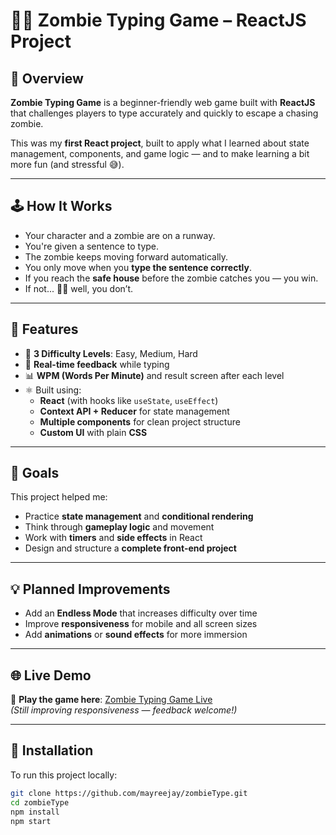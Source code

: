 # 🧟‍♂️ Zombie Typing Game – ReactJS Project

## 🚀 Overview

**Zombie Typing Game** is a beginner-friendly web game built with **ReactJS** that challenges players to type accurately and quickly to escape a chasing zombie.

This was my **first React project**, built to apply what I learned about state management, components, and game logic — and to make learning a bit more fun (and stressful 😅).

---

## 🕹️ How It Works

- Your character and a zombie are on a runway.  
- You're given a sentence to type.  
- The zombie keeps moving forward automatically.  
- You only move when you **type the sentence correctly**.  
- If you reach the **safe house** before the zombie catches you — you win.  
- If not... 🧟‍♀️ well, you don’t.

---

## 🧩 Features

- 👾 **3 Difficulty Levels**: Easy, Medium, Hard  
- 🎯 **Real-time feedback** while typing  
- 📊 **WPM (Words Per Minute)** and result screen after each level  
- ⚛️ Built using:
  - **React** (with hooks like `useState`, `useEffect`)  
  - **Context API + Reducer** for state management  
  - **Multiple components** for clean project structure  
  - **Custom UI** with plain **CSS**

---

## 🎯 Goals

This project helped me:

- Practice **state management** and **conditional rendering**
- Think through **gameplay logic** and movement
- Work with **timers** and **side effects** in React
- Design and structure a **complete front-end project**

---

## 💡 Planned Improvements

- Add an **Endless Mode** that increases difficulty over time  
- Improve **responsiveness** for mobile and all screen sizes  
- Add **animations** or **sound effects** for more immersion  

---

## 🌐 Live Demo

🔗 **Play the game here**: [Zombie Typing Game Live](https://6895f7f7ab9e4700cbc59bd6--fancy-eclair-20cad4.netlify.app/)  
*(Still improving responsiveness — feedback welcome!)*

---

## 📁 Installation

To run this project locally:

```bash
git clone https://github.com/mayreejay/zombieType.git
cd zombieType
npm install
npm start
